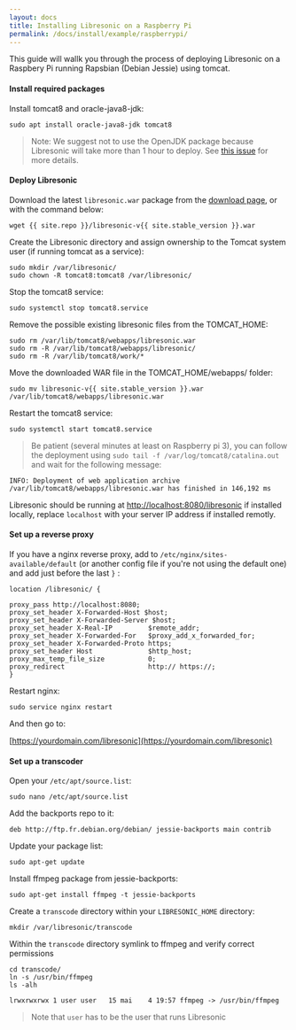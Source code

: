 ```yaml
---
layout: docs
title: Installing Libresonic on a Raspberry Pi
permalink: /docs/install/example/raspberrypi/
---
```


This guide will wallk you through the process of deploying Libresonic on a Raspbery Pi running Rapsbian (Debian Jessie) using tomcat.

#### Install required packages

Install tomcat8 and oracle-java8-jdk:

```
sudo apt install oracle-java8-jdk tomcat8
```

> Note: We suggest not to use the OpenJDK package because Libresonic will take more than 1 hour to deploy. See [this issue](https://github.com/Libresonic/libresonic/issues/281) for more details.

#### Deploy Libresonic

Download the latest `libresonic.war` package from the [download page](/download), or with the command below:

```
wget {{ site.repo }}/libresonic-v{{ site.stable_version }}.war
```

Create the Libresonic directory and assign ownership to the Tomcat system user (if running tomcat as a service):

```
sudo mkdir /var/libresonic/
sudo chown -R tomcat8:tomcat8 /var/libresonic/
```

Stop the tomcat8 service:

```
sudo systemctl stop tomcat8.service
```

Remove the possible existing libresonic files from the TOMCAT_HOME:

```
sudo rm /var/lib/tomcat8/webapps/libresonic.war
sudo rm -R /var/lib/tomcat8/webapps/libresonic/
sudo rm -R /var/lib/tomcat8/work/*
```

Move the downloaded WAR file in the TOMCAT_HOME/webapps/ folder:

```
sudo mv libresonic-v{{ site.stable_version }}.war /var/lib/tomcat8/webapps/libresonic.war
```

Restart the tomcat8 service:

```
sudo systemctl start tomcat8.service
```

> Be patient (several minutes at least on Raspberry pi 3), you can follow the deployment using `sudo tail -f /var/log/tomcat8/catalina.out` and wait for the following message:
```
INFO: Deployment of web application archive /var/lib/tomcat8/webapps/libresonic.war has finished in 146,192 ms
```

Libresonic should be running at [http://localhost:8080/libresonic](http://localhost:8080/libresonic) if installed locally, replace `localhost` with your server IP address if installed remotly.

#### Set up a reverse proxy

If you have a nginx reverse proxy, add to `/etc/nginx/sites-available/default` (or another config file if you're not using the default one) and add just before the last `}` :

```
location /libresonic/ {

proxy_pass http://localhost:8080;
proxy_set_header X-Forwarded-Host $host;
proxy_set_header X-Forwarded-Server $host;
proxy_set_header X-Real-IP         $remote_addr;
proxy_set_header X-Forwarded-For   $proxy_add_x_forwarded_for;
proxy_set_header X-Forwarded-Proto https;
proxy_set_header Host              $http_host;
proxy_max_temp_file_size           0;
proxy_redirect                     http:// https://;
}
```

Restart nginx:

```
sudo service nginx restart
```

And then go to:

[https://yourdomain.com/libresonic](https://yourdomain.com/libresonic)

#### Set up a transcoder

Open your `/etc/apt/source.list`:

```
sudo nano /etc/apt/source.list
```

Add the backports repo to it:

```
deb http://ftp.fr.debian.org/debian/ jessie-backports main contrib
```

Update your package list:

```
sudo apt-get update
```

Install ffmpeg package from jessie-backports:

```
sudo apt-get install ffmpeg -t jessie-backports
```

Create a `transcode` directory within your `LIBRESONIC_HOME` directory:

```
mkdir /var/libresonic/transcode
```

Within the `transcode` directory symlink to ffmpeg and verify correct permissions
```
cd transcode/
ln -s /usr/bin/ffmpeg
ls -alh
```
```
lrwxrwxrwx 1 user user   15 mai    4 19:57 ffmpeg -> /usr/bin/ffmpeg
```

> Note that `user` has to be the user that runs Libresonic
